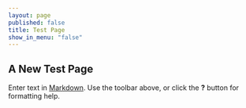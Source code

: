 ```yaml
---
layout: page
published: false
title: Test Page
show_in_menu: "false"
---
```


## A New Test Page

Enter text in [Markdown](http://daringfireball.net/projects/markdown/). Use the toolbar above, or click the **?** button for formatting help.
